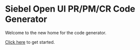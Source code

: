 # Siebel Open UI PR/PM/CR Code Generator

Welcome to the new home for the code generator.

[Click here](http://duncanford.github.io/prpm-code-generator) to get started.